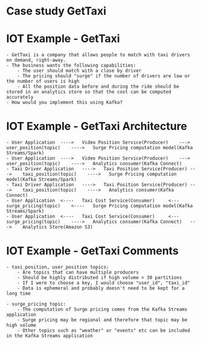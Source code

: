 # Case study GetTaxi

# IOT Example - GetTaxi

	- GetTaxi is a company that allows people to match with taxi drivers on demand, right-away.
	- The business wants the following capabilities:
		- The user should match with a close by driver
		- The pricing should "surge" if the number of drivers are low or the number of users is high
		- All the position data before and during the ride should be stored in an analytics store so that the cost can be computed accurately
	- How would you implement this using Kafka?

# IOT Example - GetTaxi Architecture

	- User Application	---->	Video Position Service(Producer)	---> 	user_position(topic)	---->	Surge Pricing computation model(Kafka Streams/Spark)
	- User Application	---->	Video Position Service(Producer)	---> 	user_position(topic)	---->	Analytics consumer(Kafka Connect)
	- Taxi Driver Application	---->	Taxi Position Service(Producer)	---> 	taxi_position(topic)	---->	Surge Pricing computation model(Kafka Streams/Spark)
	- Taxi Driver Application	---->	Taxi Position Service(Producer)	---> 	taxi_position(topic)	---->	Analytics consumer(Kafka Connect)
	- User Application	<----	Taxi Cost Service(Consumer)		<--- 	surge_pricing(topic)	<----	Surge Pricing computation model(Kafka Streams/Spark)
	- User Application	<----	Taxi Cost Service(Consumer)		<--- 	surge_pricing(topic)	---->	Analytics consumer(Kafka Connect)	--->	Analytics Store(Amazon S3)

# IOT Example - GetTaxi Comments

	- taxi_position, user_position topics:
		- Are topics that can have multiple producers
		- Should be highly distributed if high volume > 30 partitions
		- If I were to choose a key, I would choose "user_id", "taxi_id"
		- Data is ephemeral and probably doesn't need to be kept for a long time

	- surge_pricing topic:
		- The computation of Surge pricing comes from the Kafka Streams application
		- Surge pricing may be regional and therefore that topic may be high volume
		- Other topics such as "weather" or "events" etc can be included in the Kafka Streams application






